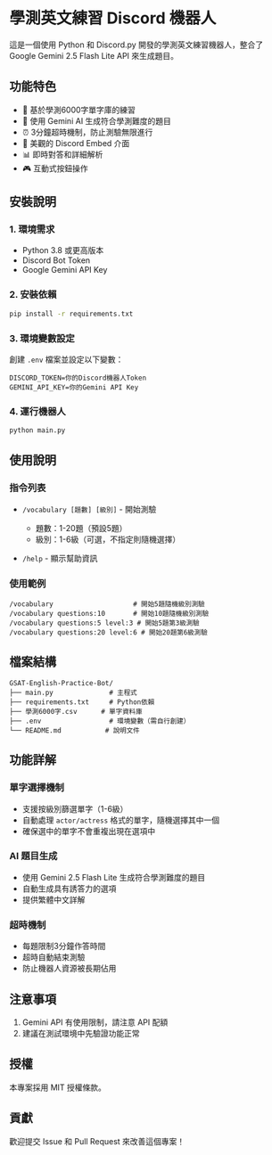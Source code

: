 # 學測英文練習 Discord 機器人

這是一個使用 Python 和 Discord.py 開發的學測英文練習機器人，整合了 Google Gemini 2.5 Flash Lite API 來生成題目。

## 功能特色

- 🎯 基於學測6000字單字庫的練習
- 🤖 使用 Gemini AI 生成符合學測難度的題目
- ⏰ 3分鐘超時機制，防止測驗無限進行
- 🎨 美觀的 Discord Embed 介面
- 📊 即時對答和詳細解析
- 🎮 互動式按鈕操作

## 安裝說明

### 1. 環境需求

- Python 3.8 或更高版本
- Discord Bot Token
- Google Gemini API Key

### 2. 安裝依賴

```bash
pip install -r requirements.txt
```

### 3. 環境變數設定

創建 `.env` 檔案並設定以下變數：

```env
DISCORD_TOKEN=你的Discord機器人Token
GEMINI_API_KEY=你的Gemini API Key
```

### 4. 運行機器人

```bash
python main.py
```

## 使用說明

### 指令列表

- `/vocabulary [題數] [級別]` - 開始測驗
  - 題數：1-20題（預設5題）
  - 級別：1-6級（可選，不指定則隨機選擇）

- `/help` - 顯示幫助資訊

### 使用範例

```
/vocabulary                    # 開始5題隨機級別測驗
/vocabulary questions:10       # 開始10題隨機級別測驗
/vocabulary questions:5 level:3 # 開始5題第3級測驗
/vocabulary questions:20 level:6 # 開始20題第6級測驗
```

## 檔案結構

```
GSAT-English-Practice-Bot/
├── main.py              # 主程式
├── requirements.txt     # Python依賴
├── 學測6000字.csv      # 單字資料庫
├── .env                 # 環境變數（需自行創建）
└── README.md           # 說明文件
```

## 功能詳解

### 單字選擇機制

- 支援按級別篩選單字（1-6級）
- 自動處理 `actor/actress` 格式的單字，隨機選擇其中一個
- 確保選中的單字不會重複出現在選項中

### AI 題目生成

- 使用 Gemini 2.5 Flash Lite 生成符合學測難度的題目
- 自動生成具有誘答力的選項
- 提供繁體中文詳解

### 超時機制

- 每題限制3分鐘作答時間
- 超時自動結束測驗
- 防止機器人資源被長期佔用

## 注意事項

1. Gemini API 有使用限制，請注意 API 配額
2. 建議在測試環境中先驗證功能正常

## 授權

本專案採用 MIT 授權條款。

## 貢獻

歡迎提交 Issue 和 Pull Request 來改善這個專案！
